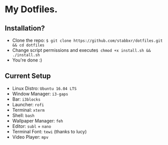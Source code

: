 # My Dotfiles. 

## Installation?
  * Clone the repo: `$ git clone https://github.com/stabbxr/dotfiles.git && cd dotfiles`
  * Change script permissions and execute`$ chmod +x install.sh && ./install.sh`
  * You're done :)

## Current Setup
  * Linux Distro: `Ubuntu 16.04 LTS`
  * Window Manager: `i3-gaps`
  * Bar: `i3blocks`
  * Launcher: `rofi`
  * Terminal: `xterm`
  * Shell: `bash`
  * Wallpaper Manager: `feh`
  * Editor: `subl` + `nano`
  * Terminal Font: `tewi` (thanks to lucy)
  * Video Player: `mpv`
